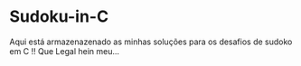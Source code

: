 # Sudoku-in-C
Aqui está armazenazenado as minhas soluções para os desafios de sudoko em C !! Que Legal hein meu...
